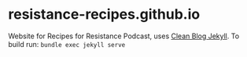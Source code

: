 # resistance-recipes.github.io
Website for Recipes for Resistance Podcast, uses [Clean Blog Jekyll](https://github.com/StartBootstrap/startbootstrap-clean-blog-jekyll). To build run: `bundle exec jekyll serve`

